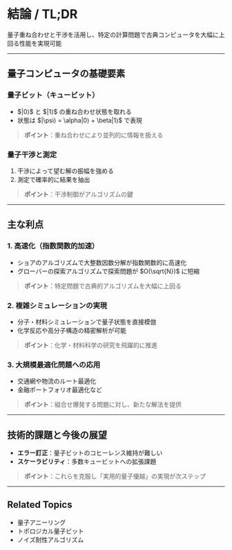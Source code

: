 # 結論 / TL;DR

量子重ね合わせと干渉を活用し、特定の計算問題で古典コンピュータを大幅に上回る性能を実現可能

---

## 量子コンピュータの基礎要素

### 量子ビット（キュービット）

* \$|0⟩\$ と \$|1⟩\$ の重ね合わせ状態を取れる
* 状態は \$|\psi⟩ = \alpha|0⟩ + \beta|1⟩\$ で表現

> **ポイント**：重ね合わせにより並列的に情報を扱える

### 量子干渉と測定

1. 干渉によって望む解の振幅を強める
2. 測定で確率的に結果を抽出

> **ポイント**：干渉制御がアルゴリズムの鍵

---

## 主な利点

### 1. 高速化（指数関数的加速）

* ショアのアルゴリズムで大整数因数分解が指数関数的に高速化
* グローバーの探索アルゴリズムで探索問題が \$O(\sqrt{N})\$ に短縮

> **ポイント**：特定問題で古典的アルゴリズムを大幅に上回る

### 2. 複雑シミュレーションの実現

* 分子・材料シミュレーションで量子状態を直接模倣
* 化学反応や高分子構造の精密解析が可能

> **ポイント**：化学・材料科学の研究を飛躍的に推進

### 3. 大規模最適化問題への応用

* 交通網や物流のルート最適化
* 金融ポートフォリオ最適化など

> **ポイント**：組合せ爆発する問題に対し、新たな解法を提供

---

## 技術的課題と今後の展望

* **エラー訂正**：量子ビットのコヒーレンス維持が難しい
* **スケーラビリティ**：多数キュービットへの拡張課題

> **ポイント**：これらを克服し「実用的量子優越」の実現が次ステップ

---

## Related Topics

* 量子アニーリング
* トポロジカル量子ビット
* ノイズ耐性アルゴリズム
